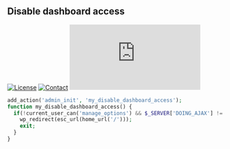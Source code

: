 ## Disable dashboard access
[![License](https://img.shields.io/github/license/dedewiweka/snippets?color=brightgreen)](https://github.com/dedewiweka/snippets/blob/main/LICENSE) [![Contact](https://img.shields.io/badge/contact-Dede%20Wiweka-orange)](https://dede.wiweka.com/development) ![File size](https://img.shields.io/github/size/dedewiweka/snippets/Users/disable-dashboard-access.md) 
```php
add_action('admin_init', 'my_disable_dashboard_access');
function my_disable_dashboard_access() {
  if(!current_user_can('manage_options') && $_SERVER['DOING_AJAX'] != '/wp-admin/admin-ajax.php') {
    wp_redirect(esc_url(home_url('/')));
    exit;
  }
}
```
